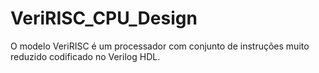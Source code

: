# VeriRISC_CPU_Design
O modelo VeriRISC é um processador com conjunto de instruções muito reduzido codificado no Verilog HDL.
